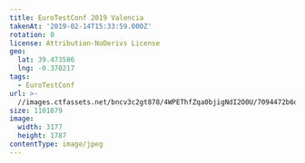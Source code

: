 ```yaml
---
title: EuroTestConf 2019 Valencia
takenAt: '2019-02-14T15:33:59.000Z'
rotation: 0
license: Attribution-NoDerivs License
geo:
  lat: 39.473586
  lng: -0.370217
tags:
  - EuroTestConf
url: >-
  //images.ctfassets.net/bncv3c2gt878/4WPEThfZqa0bjigNdI2O0U/7094472b6d37c1c4a6d42736fc9b8339/eurotestconf-2019-valencia_40230830733_o
size: 1101879
image:
  width: 3177
  height: 1787
contentType: image/jpeg
---
```



